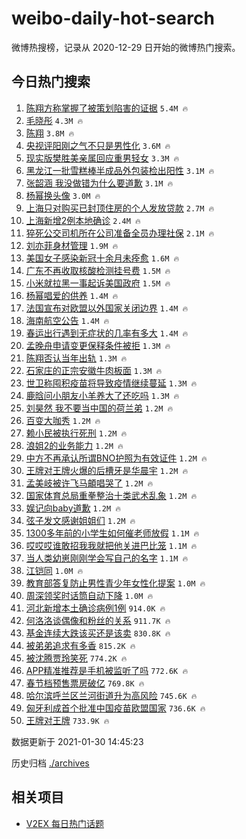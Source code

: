 # weibo-daily-hot-search

微博热搜榜，记录从 2020-12-29 日开始的微博热门搜索。

## 今日热门搜索

<!-- BEGIN -->

1. [陈翔方称掌握了被策划陷害的证据](https://s.weibo.com/weibo?q=%23%E9%99%88%E7%BF%94%E6%96%B9%E7%A7%B0%E6%8E%8C%E6%8F%A1%E4%BA%86%E8%A2%AB%E7%AD%96%E5%88%92%E9%99%B7%E5%AE%B3%E7%9A%84%E8%AF%81%E6%8D%AE%23&Refer=top) `5.4M 🔥`
1. [毛晓彤](https://s.weibo.com/weibo?q=%E6%AF%9B%E6%99%93%E5%BD%A4&Refer=top) `4.3M 🔥`
1. [陈翔](https://s.weibo.com/weibo?q=%E9%99%88%E7%BF%94&Refer=top) `3.8M 🔥`
1. [央视评阳刚之气不只是男性化](https://s.weibo.com/weibo?q=%23%E5%A4%AE%E8%A7%86%E8%AF%84%E9%98%B3%E5%88%9A%E4%B9%8B%E6%B0%94%E4%B8%8D%E5%8F%AA%E6%98%AF%E7%94%B7%E6%80%A7%E5%8C%96%23&Refer=top) `3.6M 🔥`
1. [现实版樊胜美亲属回应重男轻女](https://s.weibo.com/weibo?q=%23%E7%8E%B0%E5%AE%9E%E7%89%88%E6%A8%8A%E8%83%9C%E7%BE%8E%E4%BA%B2%E5%B1%9E%E5%9B%9E%E5%BA%94%E9%87%8D%E7%94%B7%E8%BD%BB%E5%A5%B3%23&Refer=top) `3.3M 🔥`
1. [黑龙江一批雪糕棒半成品外包装检出阳性](https://s.weibo.com/weibo?q=%23%E9%BB%91%E9%BE%99%E6%B1%9F%E4%B8%80%E6%89%B9%E9%9B%AA%E7%B3%95%E6%A3%92%E5%8D%8A%E6%88%90%E5%93%81%E5%A4%96%E5%8C%85%E8%A3%85%E6%A3%80%E5%87%BA%E9%98%B3%E6%80%A7%23&Refer=top) `3.1M 🔥`
1. [张韶涵 我没做错为什么要道歉](https://s.weibo.com/weibo?q=%E5%BC%A0%E9%9F%B6%E6%B6%B5%20%E6%88%91%E6%B2%A1%E5%81%9A%E9%94%99%E4%B8%BA%E4%BB%80%E4%B9%88%E8%A6%81%E9%81%93%E6%AD%89&Refer=top) `3.1M 🔥`
1. [杨幂换头像](https://s.weibo.com/weibo?q=%23%E6%9D%A8%E5%B9%82%E6%8D%A2%E5%A4%B4%E5%83%8F%23&Refer=top) `3.0M 🔥`
1. [上海只对购买已封顶住房的个人发放贷款](https://s.weibo.com/weibo?q=%23%E4%B8%8A%E6%B5%B7%E5%8F%AA%E5%AF%B9%E8%B4%AD%E4%B9%B0%E5%B7%B2%E5%B0%81%E9%A1%B6%E4%BD%8F%E6%88%BF%E7%9A%84%E4%B8%AA%E4%BA%BA%E5%8F%91%E6%94%BE%E8%B4%B7%E6%AC%BE%23&Refer=top) `2.7M 🔥`
1. [上海新增2例本地确诊](https://s.weibo.com/weibo?q=%23%E4%B8%8A%E6%B5%B7%E6%96%B0%E5%A2%9E2%E4%BE%8B%E6%9C%AC%E5%9C%B0%E7%A1%AE%E8%AF%8A%23&Refer=top) `2.4M 🔥`
1. [猝死公交司机所在公司准备全员办理社保](https://s.weibo.com/weibo?q=%23%E7%8C%9D%E6%AD%BB%E5%85%AC%E4%BA%A4%E5%8F%B8%E6%9C%BA%E6%89%80%E5%9C%A8%E5%85%AC%E5%8F%B8%E5%87%86%E5%A4%87%E5%85%A8%E5%91%98%E5%8A%9E%E7%90%86%E7%A4%BE%E4%BF%9D%23&Refer=top) `2.1M 🔥`
1. [刘亦菲身材管理](https://s.weibo.com/weibo?q=%23%E5%88%98%E4%BA%A6%E8%8F%B2%E8%BA%AB%E6%9D%90%E7%AE%A1%E7%90%86%23&Refer=top) `1.9M 🔥`
1. [美国女子感染新冠十余月未痊愈](https://s.weibo.com/weibo?q=%23%E7%BE%8E%E5%9B%BD%E5%A5%B3%E5%AD%90%E6%84%9F%E6%9F%93%E6%96%B0%E5%86%A0%E5%8D%81%E4%BD%99%E6%9C%88%E6%9C%AA%E7%97%8A%E6%84%88%23&Refer=top) `1.6M 🔥`
1. [广东不再收取核酸检测挂号费](https://s.weibo.com/weibo?q=%E5%B9%BF%E4%B8%9C%E4%B8%8D%E5%86%8D%E6%94%B6%E5%8F%96%E6%A0%B8%E9%85%B8%E6%A3%80%E6%B5%8B%E6%8C%82%E5%8F%B7%E8%B4%B9&Refer=top) `1.5M 🔥`
1. [小米就拉黑一事起诉美国政府](https://s.weibo.com/weibo?q=%23%E5%B0%8F%E7%B1%B3%E5%B0%B1%E6%8B%89%E9%BB%91%E4%B8%80%E4%BA%8B%E8%B5%B7%E8%AF%89%E7%BE%8E%E5%9B%BD%E6%94%BF%E5%BA%9C%23&Refer=top) `1.5M 🔥`
1. [杨幂唱爱的供养](https://s.weibo.com/weibo?q=%23%E6%9D%A8%E5%B9%82%E5%94%B1%E7%88%B1%E7%9A%84%E4%BE%9B%E5%85%BB%23&Refer=top) `1.4M 🔥`
1. [法国宣布对欧盟以外国家关闭边界](https://s.weibo.com/weibo?q=%23%E6%B3%95%E5%9B%BD%E5%AE%A3%E5%B8%83%E5%AF%B9%E6%AC%A7%E7%9B%9F%E4%BB%A5%E5%A4%96%E5%9B%BD%E5%AE%B6%E5%85%B3%E9%97%AD%E8%BE%B9%E7%95%8C%23&Refer=top) `1.4M 🔥`
1. [海南航空公告](https://s.weibo.com/weibo?q=%23%E6%B5%B7%E5%8D%97%E8%88%AA%E7%A9%BA%E5%85%AC%E5%91%8A%23&Refer=top) `1.4M 🔥`
1. [春运出行遇到无症状的几率有多大](https://s.weibo.com/weibo?q=%23%E6%98%A5%E8%BF%90%E5%87%BA%E8%A1%8C%E9%81%87%E5%88%B0%E6%97%A0%E7%97%87%E7%8A%B6%E7%9A%84%E5%87%A0%E7%8E%87%E6%9C%89%E5%A4%9A%E5%A4%A7%23&Refer=top) `1.4M 🔥`
1. [孟晚舟申请变更保释条件被拒](https://s.weibo.com/weibo?q=%23%E5%AD%9F%E6%99%9A%E8%88%9F%E7%94%B3%E8%AF%B7%E5%8F%98%E6%9B%B4%E4%BF%9D%E9%87%8A%E6%9D%A1%E4%BB%B6%E8%A2%AB%E6%8B%92%23&Refer=top) `1.3M 🔥`
1. [陈翔否认当年出轨](https://s.weibo.com/weibo?q=%23%E9%99%88%E7%BF%94%E5%90%A6%E8%AE%A4%E5%BD%93%E5%B9%B4%E5%87%BA%E8%BD%A8%23&Refer=top) `1.3M 🔥`
1. [石家庄的正宗安徽牛肉板面](https://s.weibo.com/weibo?q=%23%E7%9F%B3%E5%AE%B6%E5%BA%84%E7%9A%84%E6%AD%A3%E5%AE%97%E5%AE%89%E5%BE%BD%E7%89%9B%E8%82%89%E6%9D%BF%E9%9D%A2%23&Refer=top) `1.3M 🔥`
1. [世卫称囤积疫苗将导致疫情继续蔓延](https://s.weibo.com/weibo?q=%E4%B8%96%E5%8D%AB%E7%A7%B0%E5%9B%A4%E7%A7%AF%E7%96%AB%E8%8B%97%E5%B0%86%E5%AF%BC%E8%87%B4%E7%96%AB%E6%83%85%E7%BB%A7%E7%BB%AD%E8%94%93%E5%BB%B6&Refer=top) `1.3M 🔥`
1. [鹿晗问小朋友小羊养大了还吃吗](https://s.weibo.com/weibo?q=%23%E9%B9%BF%E6%99%97%E9%97%AE%E5%B0%8F%E6%9C%8B%E5%8F%8B%E5%B0%8F%E7%BE%8A%E5%85%BB%E5%A4%A7%E4%BA%86%E8%BF%98%E5%90%83%E5%90%97%23&Refer=top) `1.3M 🔥`
1. [刘昊然 我不要当中国的荷兰弟](https://s.weibo.com/weibo?q=%E5%88%98%E6%98%8A%E7%84%B6%20%E6%88%91%E4%B8%8D%E8%A6%81%E5%BD%93%E4%B8%AD%E5%9B%BD%E7%9A%84%E8%8D%B7%E5%85%B0%E5%BC%9F&Refer=top) `1.2M 🔥`
1. [百变大咖秀](https://s.weibo.com/weibo?q=%E7%99%BE%E5%8F%98%E5%A4%A7%E5%92%96%E7%A7%80&Refer=top) `1.2M 🔥`
1. [赖小民被执行死刑](https://s.weibo.com/weibo?q=%23%E8%B5%96%E5%B0%8F%E6%B0%91%E8%A2%AB%E6%89%A7%E8%A1%8C%E6%AD%BB%E5%88%91%23&Refer=top) `1.2M 🔥`
1. [浪姐2的业务能力](https://s.weibo.com/weibo?q=%E6%B5%AA%E5%A7%902%E7%9A%84%E4%B8%9A%E5%8A%A1%E8%83%BD%E5%8A%9B&Refer=top) `1.2M 🔥`
1. [中方不再承认所谓BNO护照为有效证件](https://s.weibo.com/weibo?q=%23%E4%B8%AD%E6%96%B9%E4%B8%8D%E5%86%8D%E6%89%BF%E8%AE%A4%E6%89%80%E8%B0%93BNO%E6%8A%A4%E7%85%A7%E4%B8%BA%E6%9C%89%E6%95%88%E8%AF%81%E4%BB%B6%23&Refer=top) `1.2M 🔥`
1. [王牌对王牌火爆的后槽牙是华晨宇](https://s.weibo.com/weibo?q=%23%E7%8E%8B%E7%89%8C%E5%AF%B9%E7%8E%8B%E7%89%8C%E7%81%AB%E7%88%86%E7%9A%84%E5%90%8E%E6%A7%BD%E7%89%99%E6%98%AF%E5%8D%8E%E6%99%A8%E5%AE%87%23&Refer=top) `1.2M 🔥`
1. [孟美岐被许飞马頔唱哭了](https://s.weibo.com/weibo?q=%23%E5%AD%9F%E7%BE%8E%E5%B2%90%E8%A2%AB%E8%AE%B8%E9%A3%9E%E9%A9%AC%E9%A0%94%E5%94%B1%E5%93%AD%E4%BA%86%23&Refer=top) `1.2M 🔥`
1. [国家体育总局重拳整治十类武术乱象](https://s.weibo.com/weibo?q=%23%E5%9B%BD%E5%AE%B6%E4%BD%93%E8%82%B2%E6%80%BB%E5%B1%80%E9%87%8D%E6%8B%B3%E6%95%B4%E6%B2%BB%E5%8D%81%E7%B1%BB%E6%AD%A6%E6%9C%AF%E4%B9%B1%E8%B1%A1%23&Refer=top) `1.2M 🔥`
1. [娱记向baby道歉](https://s.weibo.com/weibo?q=%23%E5%A8%B1%E8%AE%B0%E5%90%91baby%E9%81%93%E6%AD%89%23&Refer=top) `1.2M 🔥`
1. [弦子发文感谢姐姐们](https://s.weibo.com/weibo?q=%23%E5%BC%A6%E5%AD%90%E5%8F%91%E6%96%87%E6%84%9F%E8%B0%A2%E5%A7%90%E5%A7%90%E4%BB%AC%23&Refer=top) `1.2M 🔥`
1. [1300多年前的小学生如何催老师放假](https://s.weibo.com/weibo?q=%231300%E5%A4%9A%E5%B9%B4%E5%89%8D%E7%9A%84%E5%B0%8F%E5%AD%A6%E7%94%9F%E5%A6%82%E4%BD%95%E5%82%AC%E8%80%81%E5%B8%88%E6%94%BE%E5%81%87%23&Refer=top) `1.1M 🔥`
1. [哎哎哎谁敢招我我就把他关进巴比笼](https://s.weibo.com/weibo?q=%23%E5%93%8E%E5%93%8E%E5%93%8E%E8%B0%81%E6%95%A2%E6%8B%9B%E6%88%91%E6%88%91%E5%B0%B1%E6%8A%8A%E4%BB%96%E5%85%B3%E8%BF%9B%E5%B7%B4%E6%AF%94%E7%AC%BC%23&Refer=top) `1.1M 🔥`
1. [当人类幼崽刚刚学会写自己的名字](https://s.weibo.com/weibo?q=%23%E5%BD%93%E4%BA%BA%E7%B1%BB%E5%B9%BC%E5%B4%BD%E5%88%9A%E5%88%9A%E5%AD%A6%E4%BC%9A%E5%86%99%E8%87%AA%E5%B7%B1%E7%9A%84%E5%90%8D%E5%AD%97%23&Refer=top) `1.1M 🔥`
1. [江铠同](https://s.weibo.com/weibo?q=%E6%B1%9F%E9%93%A0%E5%90%8C&Refer=top) `1.0M 🔥`
1. [教育部答复防止男性青少年女性化提案](https://s.weibo.com/weibo?q=%23%E6%95%99%E8%82%B2%E9%83%A8%E7%AD%94%E5%A4%8D%E9%98%B2%E6%AD%A2%E7%94%B7%E6%80%A7%E9%9D%92%E5%B0%91%E5%B9%B4%E5%A5%B3%E6%80%A7%E5%8C%96%E6%8F%90%E6%A1%88%23&Refer=top) `1.0M 🔥`
1. [周深领奖时话筒自动下降](https://s.weibo.com/weibo?q=%23%E5%91%A8%E6%B7%B1%E9%A2%86%E5%A5%96%E6%97%B6%E8%AF%9D%E7%AD%92%E8%87%AA%E5%8A%A8%E4%B8%8B%E9%99%8D%23&Refer=top) `1.0M 🔥`
1. [河北新增本土确诊病例1例](https://s.weibo.com/weibo?q=%23%E6%B2%B3%E5%8C%97%E6%96%B0%E5%A2%9E%E6%9C%AC%E5%9C%9F%E7%A1%AE%E8%AF%8A%E7%97%85%E4%BE%8B1%E4%BE%8B%23&Refer=top) `914.0K 🔥`
1. [何洛洛谈偶像和粉丝的关系](https://s.weibo.com/weibo?q=%23%E4%BD%95%E6%B4%9B%E6%B4%9B%E8%B0%88%E5%81%B6%E5%83%8F%E5%92%8C%E7%B2%89%E4%B8%9D%E7%9A%84%E5%85%B3%E7%B3%BB%23&Refer=top) `911.7K 🔥`
1. [基金连续大跌该买还是该卖](https://s.weibo.com/weibo?q=%23%E5%9F%BA%E9%87%91%E8%BF%9E%E7%BB%AD%E5%A4%A7%E8%B7%8C%E8%AF%A5%E4%B9%B0%E8%BF%98%E6%98%AF%E8%AF%A5%E5%8D%96%23&Refer=top) `830.8K 🔥`
1. [被弟弟追求有多香](https://s.weibo.com/weibo?q=%23%E8%A2%AB%E5%BC%9F%E5%BC%9F%E8%BF%BD%E6%B1%82%E6%9C%89%E5%A4%9A%E9%A6%99%23&Refer=top) `815.2K 🔥`
1. [被沈腾贾玲笑死](https://s.weibo.com/weibo?q=%E8%A2%AB%E6%B2%88%E8%85%BE%E8%B4%BE%E7%8E%B2%E7%AC%91%E6%AD%BB&Refer=top) `774.2K 🔥`
1. [APP精准推荐是手机被监听了吗](https://s.weibo.com/weibo?q=%23APP%E7%B2%BE%E5%87%86%E6%8E%A8%E8%8D%90%E6%98%AF%E6%89%8B%E6%9C%BA%E8%A2%AB%E7%9B%91%E5%90%AC%E4%BA%86%E5%90%97%23&Refer=top) `772.6K 🔥`
1. [春节档预售票房破亿](https://s.weibo.com/weibo?q=%23%E6%98%A5%E8%8A%82%E6%A1%A3%E9%A2%84%E5%94%AE%E7%A5%A8%E6%88%BF%E7%A0%B4%E4%BA%BF%23&Refer=top) `769.8K 🔥`
1. [哈尔滨呼兰区兰河街道升为高风险](https://s.weibo.com/weibo?q=%23%E5%93%88%E5%B0%94%E6%BB%A8%E5%91%BC%E5%85%B0%E5%8C%BA%E5%85%B0%E6%B2%B3%E8%A1%97%E9%81%93%E5%8D%87%E4%B8%BA%E9%AB%98%E9%A3%8E%E9%99%A9%23&Refer=top) `745.6K 🔥`
1. [匈牙利成首个批准中国疫苗欧盟国家](https://s.weibo.com/weibo?q=%E5%8C%88%E7%89%99%E5%88%A9%E6%88%90%E9%A6%96%E4%B8%AA%E6%89%B9%E5%87%86%E4%B8%AD%E5%9B%BD%E7%96%AB%E8%8B%97%E6%AC%A7%E7%9B%9F%E5%9B%BD%E5%AE%B6&Refer=top) `736.6K 🔥`
1. [王牌对王牌](https://s.weibo.com/weibo?q=%E7%8E%8B%E7%89%8C%E5%AF%B9%E7%8E%8B%E7%89%8C&Refer=top) `733.9K 🔥`

数据更新于 2021-01-30 14:45:23

<!-- END -->

历史归档 [./archives](./archives)

## 相关项目

- [V2EX 每日热门话题](https://github.com/realLeonardo/v2ex-daily-hot-topic)
